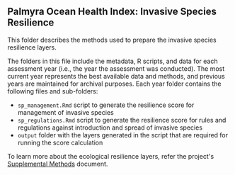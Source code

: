 ## Palmyra Ocean Health Index: Invasive Species Resilience

This folder describes the methods used to prepare the invasive species resilience layers. 


The folders in this file include the metadata, R scripts, and data for each assessment year (i.e., the year the assessment was conducted). The most current year represents the best available data and methods, and previous years are maintained for archival purposes. Each year folder contains the following files and sub-folders:     

- `sp_management.Rmd` script to generate the resilience score for management of invasive species        
- `sp_regulations.Rmd` script to generate the resilience score for rules and regulations against introduction and spread of invasive species         
- `output` folder with the layers generated in the script that are required for running the score calculation       

To learn more about the ecological resilience layers, refer the project's [Supplemental Methods](https://ohi-4site.github.io/pal-scores/documents/methods-results/Supplement.html) document.   
 





